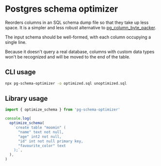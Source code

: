 # Postgres schema optimizer

Reorders columns in an SQL schema dump file so that they take up less space. It is a simpler and less robust alternative to [pg_column_byte_packer](https://github.com/braintree/pg_column_byte_packer).

The input schema should be well-formed, with each column occupying a single line.

Because it doesn't query a real database, columns with custom data types won't be recognized and will be moved to the end of the table.

## CLI usage

```bash
npx pg-schema-optimizer -o optimized.sql unoptimized.sql
```

## Library usage

```js
import { optimize_schema } from 'pg-schema-optimizer'

console.log(
  optimize_schema(
    `create table "moomin" (
      "name" text not null,
      "age" int2 not null,
      "id" int not null primary key,
      "favourite_color" text
    );`,
  ),
)
```
